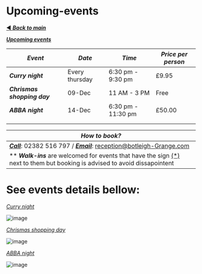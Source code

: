 # Upcoming-events
[◄ ***Back to main***](https://botleigh-grange.github.io/Home/) 

<ins>***Upcoming events***</ins>

| ***Event*** | ***Date*** | ***Time*** | ***Price per person*** |
|----------|----------|----------|----------|
| ***Curry night*** | Every thursday | 6:30 pm - 9:30 pm | £9.95|
| ***Chrismas shopping day*** | 09-Dec | 11 AM - 3 PM  | Free |
| ***ABBA night*** | 14-Dec | 6:30 pm - 11:30 pm | £50.00 |
|  |  |  |  |
|  |  |  |  |

| ***How to book?*** |
|---------------|
| <ins>***Call***</ins>: 02382 516 797 / <ins>***Email***</ins>: reception@botleigh-Grange.com |    
| ** ***Walk-ins*** are welcomed for events that have the sign <ins>(*)</ins> next to them but booking is advised to avoid dissapointent|

# See events details bellow:

<ins>*Curry night*</ins>

![image](https://github.com/Botleigh-Grange/Upcoming-events/assets/151997230/6978994e-cf28-4bd2-b634-7650f2746685)

<ins>*Chrismas shopping day*</ins>

![image](https://github.com/kim2015hamhe/Upcoming-events/assets/151997230/e67258bb-1406-43eb-9487-6783160beaa8)

<ins>*ABBA night*</ins>

![image](https://github.com/Botleigh-Grange/Upcoming-events/assets/151997230/b058f1dc-b960-4e66-b2a0-8ba22ead7086)


